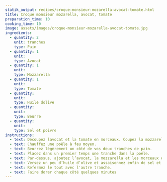 ```yaml
---
statik_output: recipes/croque-monsieur-mozarella-avocat-tomate.html
title: Croque monsieur mozarella, avocat, tomate
preparation_time: 10
cooking_time: 10
image: assets/images/croque-monsieur-mozarella-avocat-tomate.jpg
ingredients:
  - quantity: 2
    unit: tranches
    type: Pain
  - quantity: 1
    unit:
    type: Avocat
  - quantity: 1
    unit:
    type: Mozzarella
  - quantity: 1
    unit:
    type: Tomate
  - quantity:
    unit:
    type: Huile dolive
  - quantity:
    unit:
    type: Beurre
  - quantity:
    unit:
    type: Sel et poivre
instructions:
  - text: Découpez lavocat et la tomate en morceaux. Coupez la mozzarella en tranches.
  - text: Chauffez une poêle à feu moyen.
  - text: Beurrez légèrement un côté de vos deux tranches de pain.
  - text: Placez dans un premier temps une tranche dans la poêle.
  - text: Par-dessus, ajoutez l’avocat, la mozzarella et les morceaux de tomate.
  - text: Versez un peu d’huile d’olive et assaisonnez enfin de sel et de poivre.
  - text: Refermez le tout avec l'autre tranche.
  - text: Faire dorer chaque côté quelques minutes
---
```

